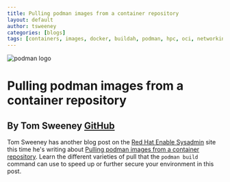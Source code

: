 ```yaml
---
title: Pulling podman images from a container repository
layout: default
author: tsweeney
categories: [blogs]
tags: [containers, images, docker, buildah, podman, hpc, oci, networking, runtime, windows, microsoft]
---
```


![podman logo](../static/vectors/raw/podman.svg)

# Pulling podman images from a container repository

## By Tom Sweeney [GitHub](https://github.com/TomSweeneyRedhat)

Tom Sweeney has another blog post on the [Red Hat Enable Sysadmin](https://www.redhat.com/sysadmin/) site this time he's writing about [Pulling podman images from a container repository](https://www.redhat.com/sysadmin/podman-image-pulling). Learn the different varieties of pull that the `podman build` command can use to speed up or further secure your environment in this post.

